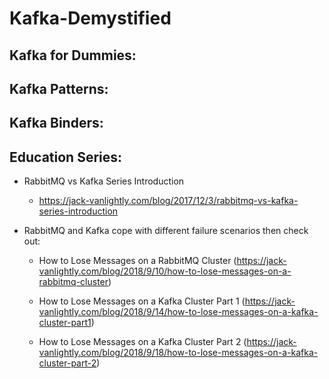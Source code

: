 # Kafka-Demystified

## Kafka for Dummies:


## Kafka Patterns:


## Kafka Binders:


## Education Series:

- RabbitMQ vs Kafka Series Introduction

   - https://jack-vanlightly.com/blog/2017/12/3/rabbitmq-vs-kafka-series-introduction
   
- RabbitMQ and Kafka cope with different failure scenarios then check out:

  - How to Lose Messages on a RabbitMQ Cluster (https://jack-vanlightly.com/blog/2018/9/10/how-to-lose-messages-on-a-rabbitmq-cluster)

  - How to Lose Messages on a Kafka Cluster Part 1 (https://jack-vanlightly.com/blog/2018/9/14/how-to-lose-messages-on-a-kafka-cluster-part1)

  - How to Lose Messages on a Kafka Cluster Part 2 (https://jack-vanlightly.com/blog/2018/9/18/how-to-lose-messages-on-a-kafka-cluster-part-2)
